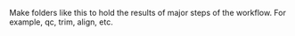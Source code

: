 Make folders like this to hold the results of major steps of the workflow.
For example, qc, trim, align, etc.
